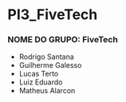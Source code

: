 # PI3_FiveTech
<h3>NOME DO GRUPO: FiveTech</h3>
<ul>
  <li>Rodrigo Santana</li>
  <li>Guilherme Galesso</li>
  <li>Lucas Terto</li>
  <li>Luiz Eduardo</li>
  <li>Matheus Alarcon</li>
</ul>
